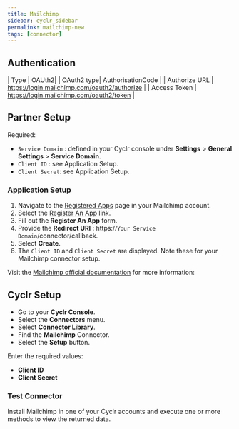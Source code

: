 ```yaml
---
title: Mailchimp
sidebar: cyclr_sidebar
permalink: mailchimp-new
tags: [connector]
---
```


## Authentication

| Type      | OAUth2|
| OAuth2 type| AuthorisationCode |
| Authorize URL | https://login.mailchimp.com/oauth2/authorize |
| Access Token | https://login.mailchimp.com/oauth2/token |

## Partner Setup

Required:
* `Service Domain` : defined in your Cyclr console under **Settings** > **General Settings** > **Service Domain**.
* `Client ID` : see Application Setup.
* `Client Secret`: see Application Setup.

### Application Setup

1. Navigate to the [Registered Apps](https://us1.admin.mailchimp.com/account/oauth2/) page in your Mailchimp account.
2. Select the [Register An App](https://us19.admin.mailchimp.com/account/oauth2/client/) link.
3. Fill out the **Register An App** form.
4. Provide the  **Redirect URI** : https://``Your Service Domain``/connector/callback.
5. Select **Create**.
6. The  `Client ID` and `Client Secret` are displayed. Note these for your Mailchimp connector setup.

Visit the <a href="https://mailchimp.com/developer/guides/access-user-data-with-oauth-2/#register-your-application">Mailchimp official documentation</a> for more information:

## Cyclr Setup

*   Go to your **Cyclr Console**.
*   Select the **Connectors** menu.
*   Select **Connector Library**.
*   Find the **Mailchimp** Connector.
*   Select the **Setup** button.

Enter the required values:

* **Client ID**
* **Client Secret**

### Test Connector

Install Mailchimp in one of your Cyclr accounts and execute one or more methods to view the returned data.